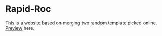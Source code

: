 # Rapid-Roc
This is a website based on merging two random template picked online. [Preview](https://rajpriyarj.github.io/Rapid-Roc/) here.
